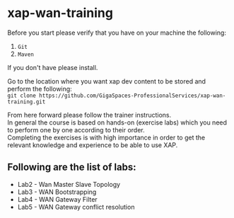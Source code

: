 # xap-wan-training

Before you start please verify that you have on your machine the following:<br>
1. `Git`<br>
2. `Maven`<br>

If you don't have please install.

Go to the location where you want xap dev content to be stored and perform the following:<br>
`git clone https://github.com/GigaSpaces-ProfessionalServices/xap-wan-training.git`

From here forward please follow the trainer instructions.<br>
In general the course is based on hands-on (exercise labs) which you need to perform one by one according to their order. <br>
Completing the exercises is with high importance in order to get the relevant knowledge and experience to be able to use XAP.
 
## Following are the list of labs:

* Lab2 - Wan Master Slave Topology
* Lab3 - WAN Bootstrapping
* Lab4 - WAN Gateway Filter
* Lab5 - WAN Gateway conflict resolution

